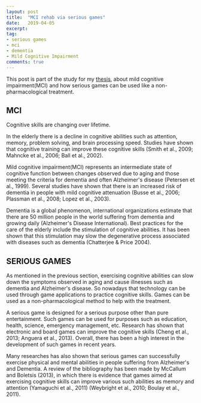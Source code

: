 ```yaml
---
layout: post
title:  "MCI rehab via serious games"
date:   2019-04-05
excerpt:
tag:
- serious games
- mci 
- dementia
- Mild Cognitive Impairment
comments: true
---
```


This post is part of the study for my  [thesis](http://thelouras.gr/diploma-thesis/), about mild cognitive impairment(MCI) and how serious games can be used like a non-pharmacological treatment.

## MCI

Cognitive skills are changing over lifetime.

In the elderly there is a decline in cognitive abilities such as attention, memory, problem solving, and brain processing speed. Studies have shown that cognitive training can improve these cognitive skills (Smith et al., 2009; Mahncke et al., 2006; Ball et al., 2002).

Mild cognitive impairment(MCI) represents an intermediate state of cognitive function between changes observed due to aging and those meeting the criteria for dementia and often Alzheimer's disease (Petersen et al., 1999).
Several studies have shown that there is an increased risk of dementia in people with mild cognitive attenuation (Busse et al., 2006; Plassman et al., 2008; Lopez et al., 2003). 

Dementia is a global phenomenon, international organizations estimate that there are 50 million people in the world suffering from dementia and growing daily (Alzheimer's Disease International). Best practices for the care of the elderly include the stimulation of cognitive abilities. It has been shown that this stimulation may slow the degenerative process associated with diseases such as dementia (Chatterjee & Price 2004).

## SERIOUS GAMES

As mentioned in the previous section, exercising cognitive abilities can slow down the symptoms observed in aging and cause illnesses such as dementia and Alzheimer's disease. So nowadays that technology  can be used through game applications to practice cognitive skills. Games can be used as a non-pharmacological method  to help with the treatment.

A serious game is designed for a serious purpose other than pure entertainment. Such games can be used for purposes such as education, health, science, emergency management, etc. Research has shown that electronic and board games can improve the cognitive skills (Cheng et al., 2013; Anguera et al., 2013). Overall, there has been a high interest in the development of such games in recent years. 

Many researches has also shown that serious games can successfully exercise physical and mental abilities in people suffering from Alzheimer's and Dementia. A review of the bibliography has been made by McCallum and Boletsis (2013), in which there is evidence that games aimed at exercising cognitive skills can improve various such abilities as memory and attention (Yamaguchi et al., 2011) (Weybright et al., 2010; Boulay et al., 2011).




